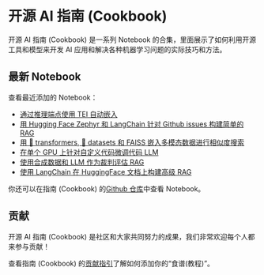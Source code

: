 # 开源 AI 指南 (Cookbook)

开源 AI 指南 (Cookbook) 是一系列 Notebook 的合集，里面展示了如何利用开源工具和模型来开发 AI 应用和解决各种机器学习问题的实际技巧和方法。

## 最新 Notebook

查看最近添加的 Notebook：
- [通过推理端点使用 TEI 自动嵌入](automatic_embedding_tei_inference_endpoints.ipynb)
- [用 Hugging Face Zephyr 和 LangChain 针对 Github issues 构建简单的 RAG](rag_zephyr_langchain.ipynb)
- [用 🤗 transformers, 🤗 datasets 和 FAISS 嵌入多模态数据进行相似度搜索](faiss_with_hf_datasets_and_clip.ipynb)
- [在单个 GPU 上针对自定义代码微调代码 LLM](fine_tuning_code_llm_on_single_gpu.ipynb)
- [使用合成数据和 LLM 作为裁判评估 RAG](rag_evaluation.ipynb)
- [使用 LangChain 在 HuggingFace 文档上构建高级 RAG](advanced_rag.ipynb)

你还可以在指南 (Cookbook) 的[Github 仓库](https://github.com/huggingface/cookbook)中查看 Notebook。

## 贡献

开源 AI 指南 (Cookbook) 是社区和大家共同努力的成果，我们非常欢迎每个人都来参与贡献！


查看指南 (Cookbook) 的[贡献指引](https://github.com/huggingface/cookbook/blob/main/README.md)了解如何添加你的“食谱(教程)”。
